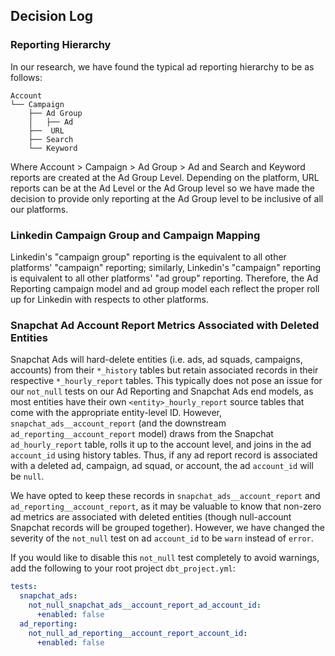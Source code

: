 ## Decision Log

### Reporting Hierarchy
In our research, we have found the typical ad reporting hierarchy to be as follows:
```
Account
└── Campaign
    ├── Ad Group
    │   ├── Ad
    ├──  URL
    ├── Search
    └── Keyword
```
Where Account > Campaign > Ad Group > Ad and Search and Keyword reports are created at the Ad Group Level. Depending on the platform, URL reports can be at the Ad Level or the Ad Group level so we have made the decision to provide only reporting at the Ad Group level to be inclusive of all our platforms.

### Linkedin Campaign Group and Campaign Mapping
Linkedin's "campaign group" reporting is the equivalent to all other platforms' "campaign" reporting; similarly, Linkedin's "campaign" reporting is equivalent to all other platforms' "ad group" reporting. Therefore, the Ad Reporting campaign model and ad group model each reflect the proper roll up for Linkedin with respects to other platforms.

### Snapchat Ad Account Report Metrics Associated with Deleted Entities
Snapchat Ads will hard-delete entities (i.e. ads, ad squads, campaigns, accounts) from their `*_history` tables but retain associated records in their respective `*_hourly_report` tables. This typically does not pose an issue for our `not_null` tests on our Ad Reporting and Snapchat Ads end models, as most entities have their own `<entity>_hourly_report` source tables that come with the appropriate entity-level ID. However, `snapchat_ads__account_report` (and the downstream `ad_reporting__account_report` model) draws from the Snapchat `ad_hourly_report` table, rolls it up to the account level, and joins in the ad `account_id` using history tables. Thus, if any ad report record is associated with a deleted ad, campaign, ad squad, or account, the ad `account_id` will be `null`.

We have opted to keep these records in `snapchat_ads__account_report` and `ad_reporting__account_report`, as it may be valuable to know that non-zero ad metrics are associated with deleted entities (though null-account Snapchat records will be grouped together). However, we have changed the severity of the `not_null` test on ad `account_id` to be `warn` instead of `error`.

If you would like to disable this `not_null` test completely to avoid warnings, add the following to your root project `dbt_project.yml`:
```yml
tests:
  snapchat_ads:
    not_null_snapchat_ads__account_report_ad_account_id:
      +enabled: false
  ad_reporting:
    not_null_ad_reporting__account_report_account_id:
      +enabled: false
```